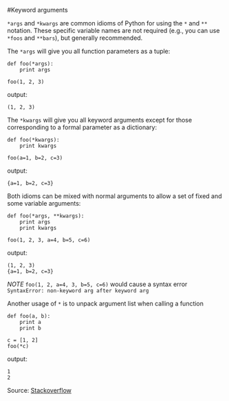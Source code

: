 #Keyword arguments

`*args` and `*kwargs` are common idioms of Python for using the `*` and `**` notation. These specific variable names are not required (e.g., you can use `*foos` and `**bars`), but generally recommended.

The `*args` will give you all function parameters as a tuple:

```
def foo(*args):
    print args

foo(1, 2, 3)
```
output:
```
(1, 2, 3)
```

The `*kwargs` will give you all keyword arguments except for those corresponding to a formal parameter as a dictionary:
```
def foo(*kwargs):
    print kwargs

foo(a=1, b=2, c=3)
```
output:
```
{a=1, b=2, c=3}
```

Both idioms can be mixed with normal arguments to allow a set of fixed and some variable arguments:
```
def foo(*args, **kwargs):
    print args
    print kwargs

foo(1, 2, 3, a=4, b=5, c=6)
```
output:
```
(1, 2, 3)
{a=1, b=2, c=3}
```

*NOTE* `foo(1, 2, a=4, 3, b=5, c=6)` would cause a syntax error `SyntaxError: non-keyword arg after keyword arg`

Another usage of `*` is to unpack argument list when calling a function

```
def foo(a, b):
    print a
    print b

c = [1, 2]
foo(*c)
```
output:
```
1
2
```

Source: [Stackoverflow](http://stackoverflow.com/questions/36901/what-does-double-star-and-star-do-for-python-parameters)